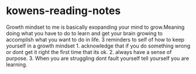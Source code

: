 # kowens-reading-notes
Growth mindset to me is basically exopanding your mind to grow.Meaning doing what you have to do to learn and  get your brain growing to accomplish what you want to do in life.
3 reminders to self of how to keep yourself in a growth mindset 1. acknowledge that if you do something wrong or dont get it right the first time that its ok. 2. always have a sense of purpose. 3. When you are struggling dont fault yourself tell yourself you are learning.
